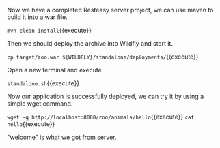 Now we have a completed Resteasy server project, we can use maven to build it into a war file.


`mvn clean install`{{execute}}


Then we should deploy the archive into Wildfly and start it.


`cp target/zoo.war ${WILDFLY}/standalone/deployments/`{{execute}}


Open a new terminal and execute


`standalone.sh`{{execute}}


Now our application is successfully deployed, we can try it by using a simple wget command.


`wget -q http://localhost:8080/zoo/animals/hello`{{execute}}
`cat hello`{{execute}}


"welcome" is what we got from server.
